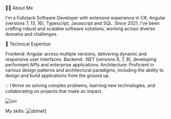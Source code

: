 👨‍💻 About Me

I'm a Fullstack Software Developer with extensive experience in C#, Angular (versions 7, 13, 16), Typescript, Javascript and SQL. Since 2021, I’ve been crafting robust and scalable software solutions, working across diverse domains and challenges.

🌟 Technical Expertise

  Frontend: Angular across multiple versions, delivering dynamic and responsive user interfaces.
  Backend: .NET (versions 6, 7, 8), developing performant APIs and enterprise applications.
  Architecture: Proficient in various design patterns and architectural paradigms, including the ability to design and build applications from the ground up.
  
💡 I thrive on solving complex problems, learning new technologies, and collaborating on projects that make an impact.


<img src="https://github-readme-stats.vercel.app/api/top-langs?username=im-nameless&show_icons=true&locale=en&layout=compact&theme=chartreuse-dark" alt="ovi" />

My skills:
![dotnet](https://img.shields.io/badge/GitHub-000000?style=for-the-badge&logo=GitHub&logoColor=white)]

<!--
**im-nameless/im-nameless** is a ✨ _special_ ✨ repository because its `README.md` (this file) appears on your GitHub profile.

Here are some ideas to get you started:

- 🔭 I’m currently working on ...
- 🌱 I’m currently learning ...
- 👯 I’m looking to collaborate on ...
- 🤔 I’m looking for help with ...
- 💬 Ask me about ...
- 📫 How to reach me: ...
- 😄 Pronouns: ...
- ⚡ Fun fact: ...
-->
